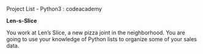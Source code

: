 Project List - Python3 : codeacademy

**Len-s-Slice**

You work at Len’s Slice, a new pizza joint in the neighborhood. 
You are going to use your knowledge of Python lists to organize some of your sales data.
